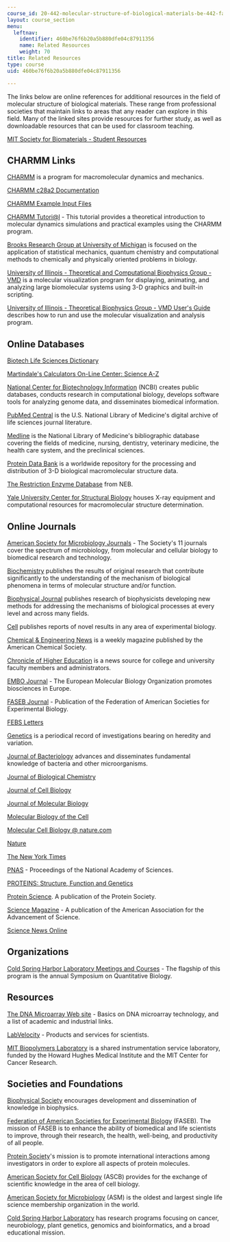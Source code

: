 ```yaml
---
course_id: 20-442-molecular-structure-of-biological-materials-be-442-fall-2005
layout: course_section
menu:
  leftnav:
    identifier: 460be76f6b20a5b880dfe04c87911356
    name: Related Resources
    weight: 70
title: Related Resources
type: course
uid: 460be76f6b20a5b880dfe04c87911356

---
```


The links below are online references for additional resources in the field of molecular structure of biological materials. These range from professional societies that maintain links to areas that any reader can explore in this field. Many of the linked sites provide resources for further study, as well as downloadable resources that can be used for classroom teaching.

[MIT Society for Biomaterials - Student Resources](http://web.mit.edu/sbm/www/students.htm)

CHARMM Links
------------

[CHARMM](http://www.charmm.org/) is a program for macromolecular dynamics and mechanics.

[CHARMM c28a2 Documentation](http://web.archive.org/web/20080820003210/http://www.lobos.nih.gov/Charmm/c28a2/)

[CHARMM Example Input Files](https://www.charmmtutorial.org/index.php/Full_example)

[CHARMM Tutori@l](http://www.ch.embnet.org/MD_tutorial/) - This tutorial provides a theoretical introduction to molecular dynamics simulations and practical examples using the CHARMM program.

[Brooks Research Group at University of Michigan](http://brooks.chem.lsa.umich.edu/) is focused on the application of statistical mechanics, quantum chemistry and computational methods to chemically and physically oriented problems in biology.

[University of Illinois - Theoretical and Computational Biophysics Group - VMD](http://www.ks.uiuc.edu/Research/vmd/) is a molecular visualization program for displaying, animating, and analyzing large biomolecular systems using 3-D graphics and built-in scripting.

[University of Illinois - Theoretical Biophysics Group - VMD User's Guide](http://www.ks.uiuc.edu/Research/vmd/current/ug/ug.html) describes how to run and use the molecular visualization and analysis program.

Online Databases
----------------

[Biotech Life Sciences Dictionary](http://life.nthu.edu.tw/~g864204/dict-search.html)

[Martindale's Calculators On-Line Center: Science A-Z](http://www.martindalecenter.com/Calculators.html)

[National Center for Biotechnology Information](http://www.ncbi.nlm.nih.gov/) (NCBI) creates public databases, conducts research in computational biology, develops software tools for analyzing genome data, and disseminates biomedical information.

[PubMed Central](http://www.pubmedcentral.nih.gov/) is the U.S. National Library of Medicine's digital archive of life sciences journal literature.

[Medline](http://www.nlm.nih.gov/databases/databases_medline.html) is the National Library of Medicine's bibliographic database covering the fields of medicine, nursing, dentistry, veterinary medicine, the health care system, and the preclinical sciences.

[Protein Data Bank](https://www.wwpdb.org/) is a worldwide repository for the processing and distribution of 3-D biological macromolecular structure data.

[The Restriction Enzyme Database](http://rebase.neb.com/rebase/) from NEB.

[Yale University Center for Structural Biology](http://www.csb.yale.edu/) houses X-ray equipment and computational resources for macromolecular structure determination.

Online Journals
---------------

[American Society for Microbiology Journals](http://journals.asm.org/) - The Society's 11 journals cover the spectrum of microbiology, from molecular and cellular biology to biomedical research and technology.

[Biochemistry](http://pubs.acs.org/journals/bichaw/index.html) publishes the results of original research that contribute significantly to the understanding of the mechanism of biological phenomena in terms of molecular structure and/or function.

[Biophysical Journal](http://www.biophysj.org/) publishes research of biophysicists developing new methods for addressing the mechanisms of biological processes at every level and across many fields.

[Cell](http://www.cell.com/) publishes reports of novel results in any area of experimental biology.

[Chemical & Engineering News](http://pubs.acs.org/cen/) is a weekly magazine published by the American Chemical Society.

[Chronicle of Higher Education](http://chronicle.com/) is a news source for college and university faculty members and administrators.

[EMBO Journal](http://www.emboj.org/) - The European Molecular Biology Organization promotes biosciences in Europe.

[FASEB Journal](http://www.fasebj.org/) - Publication of the Federation of American Societies for Experimental Biology.

[FEBS Letters](http://www.febsletters.org/)

[Genetics](http://www.genetics.org/) is a periodical record of investigations bearing on heredity and variation.

[Journal of Bacteriology](http://www.journals.asm.org/) advances and disseminates fundamental knowledge of bacteria and other microorganisms.

[Journal of Biological Chemistry](http://www.jbc.org/)

[Journal of Cell Biology](http://www.jcb.org/)

[Journal of Molecular Biology](http://www.elsevier.com/locate/issn/0022-2836)

[Molecular Biology of the Cell](http://www.molbiolcell.org/)

[Molecular Cell Biology @ nature.com](http://www.nature.com/molcellbio/index.html)

[Nature](http://www.nature.com/)

[The New York Times](http://www.nytimes.com/)

[PNAS](http://www.pnas.org/) - Proceedings of the National Academy of Sciences.

[PROTEINS: Structure, Function and Genetics](http://www.interscience.wiley.com/jpages/0887-3585/)

[Protein Science](http://www.proteinscience.org/). A publication of the Protein Society.

[Science Magazine](http://www.sciencemag.org/) - A publication of the American Association for the Advancement of Science.

[Science News Online](http://www.sciencenews.org/)

Organizations
-------------

[Cold Spring Harbor Laboratory Meetings and Courses](https://meetings.cshl.edu/meetingshome.aspx) - The flagship of this program is the annual Symposium on Quantitative Biology.

Resources
---------

[The DNA Microarray Web site](http://en.wikipedia.org/wiki/DNA_microarray) - Basics on DNA microarray technology, and a list of academic and industrial links.

[LabVelocity](http://velocitylaboratories.com/) - Products and services for scientists.

[MIT Biopolymers Laboratory](http://web.mit.edu/biopolymers/www/) is a shared instrumentation service laboratory, funded by the Howard Hughes Medical Institute and the MIT Center for Cancer Research.

Societies and Foundations
-------------------------

[Biophysical Society](http://www.biophysics.org/) encourages development and dissemination of knowledge in biophysics.

[Federation of American Societies for Experimental Biology](http://www.faseb.org/) (FASEB). The mission of FASEB is to enhance the ability of biomedical and life scientists to improve, through their research, the health, well-being, and productivity of all people.

[Protein Society](http://www.proteinsociety.org/)'s mission is to promote international interactions among investigators in order to explore all aspects of protein molecules.

[American Society for Cell Biology](http://www.ascb.org/) (ASCB) provides for the exchange of scientific knowledge in the area of cell biology.

[American Society for Microbiology](http://www.asm.org/) (ASM) is the oldest and largest single life science membership organization in the world.

[Cold Spring Harbor Laboratory](https://www.cshl.edu/) has research programs focusing on cancer, neurobiology, plant genetics, genomics and bioinformatics, and a broad educational mission.